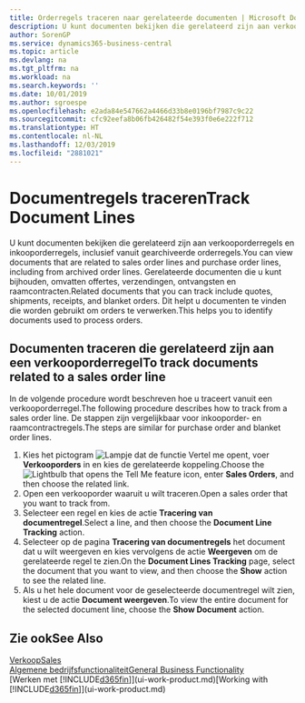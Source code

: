 ```yaml
---
title: Orderregels traceren naar gerelateerde documenten | Microsoft Docs
description: U kunt documenten bekijken die gerelateerd zijn aan verkooporderregels en inkooporderregels, inclusief vanuit gearchiveerde orderregels. Gerelateerde documenten die u kunt bijhouden, omvatten offertes, verzendingen, ontvangsten en raamcontracten. Dit helpt u documenten te vinden die worden gebruikt om orders te verwerken.
author: SorenGP
ms.service: dynamics365-business-central
ms.topic: article
ms.devlang: na
ms.tgt_pltfrm: na
ms.workload: na
ms.search.keywords: ''
ms.date: 10/01/2019
ms.author: sgroespe
ms.openlocfilehash: e2ada84e547662a4466d33b8e0196bf7987c9c22
ms.sourcegitcommit: cfc92eefa8b06fb426482f54e393f0e6e222f712
ms.translationtype: HT
ms.contentlocale: nl-NL
ms.lasthandoff: 12/03/2019
ms.locfileid: "2881021"
---
```

# <a name="track-document-lines"></a><span data-ttu-id="78900-105">Documentregels traceren</span><span class="sxs-lookup"><span data-stu-id="78900-105">Track Document Lines</span></span>
<span data-ttu-id="78900-106">U kunt documenten bekijken die gerelateerd zijn aan verkooporderregels en inkooporderregels, inclusief vanuit gearchiveerde orderregels.</span><span class="sxs-lookup"><span data-stu-id="78900-106">You can view documents that are related to sales order lines and purchase order lines, including from archived order lines.</span></span> <span data-ttu-id="78900-107">Gerelateerde documenten die u kunt bijhouden, omvatten offertes, verzendingen, ontvangsten en raamcontracten.</span><span class="sxs-lookup"><span data-stu-id="78900-107">Related documents that you can track include quotes, shipments, receipts, and blanket orders.</span></span> <span data-ttu-id="78900-108">Dit helpt u documenten te vinden die worden gebruikt om orders te verwerken.</span><span class="sxs-lookup"><span data-stu-id="78900-108">This helps you to identify documents used to process orders.</span></span>  

## <a name="to-track-documents-related-to-a-sales-order-line"></a><span data-ttu-id="78900-109">Documenten traceren die gerelateerd zijn aan een verkooporderregel</span><span class="sxs-lookup"><span data-stu-id="78900-109">To track documents related to a sales order line</span></span>
<span data-ttu-id="78900-110">In de volgende procedure wordt beschreven hoe u traceert vanuit een verkooporderregel.</span><span class="sxs-lookup"><span data-stu-id="78900-110">The following procedure describes how to track from a sales order line.</span></span> <span data-ttu-id="78900-111">De stappen zijn vergelijkbaar voor inkooporder- en raamcontractregels.</span><span class="sxs-lookup"><span data-stu-id="78900-111">The steps are similar for purchase order and blanket order lines.</span></span>

1.  <span data-ttu-id="78900-112">Kies het pictogram ![Lampje dat de functie Vertel me opent](media/ui-search/search_small.png "Vertel me wat u wilt doen"), voer **Verkooporders** in en kies de gerelateerde koppeling.</span><span class="sxs-lookup"><span data-stu-id="78900-112">Choose the ![Lightbulb that opens the Tell Me feature](media/ui-search/search_small.png "Tell me what you want to do") icon, enter **Sales Orders**, and then choose the related link.</span></span>  
2.  <span data-ttu-id="78900-113">Open een verkooporder waaruit u wilt traceren.</span><span class="sxs-lookup"><span data-stu-id="78900-113">Open a sales order that you want to track from.</span></span>  
3.  <span data-ttu-id="78900-114">Selecteer een regel en kies de actie **Tracering van documentregel**.</span><span class="sxs-lookup"><span data-stu-id="78900-114">Select a line, and then choose the **Document Line Tracking** action.</span></span>
4. <span data-ttu-id="78900-115">Selecteer op de pagina **Tracering van documentregels** het document dat u wilt weergeven en kies vervolgens de actie **Weergeven** om de gerelateerde regel te zien.</span><span class="sxs-lookup"><span data-stu-id="78900-115">On the **Document Lines Tracking** page, select the document that you want to view, and then choose the **Show** action to see the related line.</span></span>
5. <span data-ttu-id="78900-116">Als u het hele document voor de geselecteerde documentregel wilt zien, kiest u de actie **Document weergeven**.</span><span class="sxs-lookup"><span data-stu-id="78900-116">To view the entire document for the selected document line, choose the **Show Document** action.</span></span>

## <a name="see-also"></a><span data-ttu-id="78900-117">Zie ook</span><span class="sxs-lookup"><span data-stu-id="78900-117">See Also</span></span>
[<span data-ttu-id="78900-118">Verkoop</span><span class="sxs-lookup"><span data-stu-id="78900-118">Sales</span></span>](sales-manage-sales.md)  
[<span data-ttu-id="78900-119">Algemene bedrijfsfunctionaliteit</span><span class="sxs-lookup"><span data-stu-id="78900-119">General Business Functionality</span></span>](ui-across-business-areas.md)  
<span data-ttu-id="78900-120">[Werken met [!INCLUDE[d365fin](includes/d365fin_md.md)]](ui-work-product.md)</span><span class="sxs-lookup"><span data-stu-id="78900-120">[Working with [!INCLUDE[d365fin](includes/d365fin_md.md)]](ui-work-product.md)</span></span>
